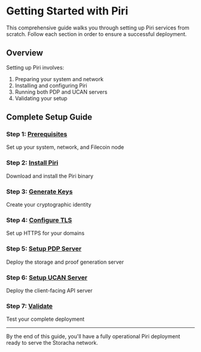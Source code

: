 # Getting Started with Piri

This comprehensive guide walks you through setting up Piri services from scratch. Follow each section in order to ensure a successful deployment.

## Overview

Setting up Piri involves:
1. Preparing your system and network
2. Installing and configuring Piri
3. Running both PDP and UCAN servers
4. Validating your setup

## Complete Setup Guide

### Step 1: [Prerequisites](./setup/prerequisites.md)
Set up your system, network, and Filecoin node

### Step 2: [Install Piri](./setup/installation.md)
Download and install the Piri binary

### Step 3: [Generate Keys](./setup/key-generation.md)
Create your cryptographic identity

### Step 4: [Configure TLS](./setup/tls-termination.md)
Set up HTTPS for your domains

### Step 5: [Setup PDP Server](./guides/pdp-server.md)
Deploy the storage and proof generation server

### Step 6: [Setup UCAN Server](./guides/ucan-server.md)
Deploy the client-facing API server

### Step 7: [Validate](./setup/validation.md)
Test your complete deployment

---

By the end of this guide, you'll have a fully operational Piri deployment ready to serve the Storacha network.